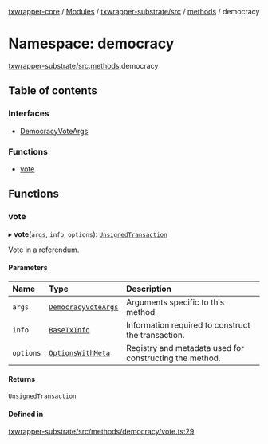 [txwrapper-core](../README.md) / [Modules](../modules.md) / [txwrapper-substrate/src](txwrapper_substrate_src.md) / [methods](txwrapper_substrate_src.methods.md) / democracy

# Namespace: democracy

[txwrapper-substrate/src](txwrapper_substrate_src.md).[methods](txwrapper_substrate_src.methods.md).democracy

## Table of contents

### Interfaces

- [DemocracyVoteArgs](../interfaces/txwrapper_substrate_src.methods.democracy.DemocracyVoteArgs.md)

### Functions

- [vote](txwrapper_substrate_src.methods.democracy.md#vote)

## Functions

### vote

▸ **vote**(`args`, `info`, `options`): [`UnsignedTransaction`](../interfaces/txwrapper_core_src.UnsignedTransaction.md)

Vote in a referendum.

#### Parameters

| Name | Type | Description |
| :------ | :------ | :------ |
| `args` | [`DemocracyVoteArgs`](../interfaces/txwrapper_substrate_src.methods.democracy.DemocracyVoteArgs.md) | Arguments specific to this method. |
| `info` | [`BaseTxInfo`](../interfaces/txwrapper_core_src.BaseTxInfo.md) | Information required to construct the transaction. |
| `options` | [`OptionsWithMeta`](../interfaces/txwrapper_core_src.OptionsWithMeta.md) | Registry and metadata used for constructing the method. |

#### Returns

[`UnsignedTransaction`](../interfaces/txwrapper_core_src.UnsignedTransaction.md)

#### Defined in

[txwrapper-substrate/src/methods/democracy/vote.ts:29](https://github.com/paritytech/txwrapper-core/blob/d3e4018/packages/txwrapper-substrate/src/methods/democracy/vote.ts#L29)
